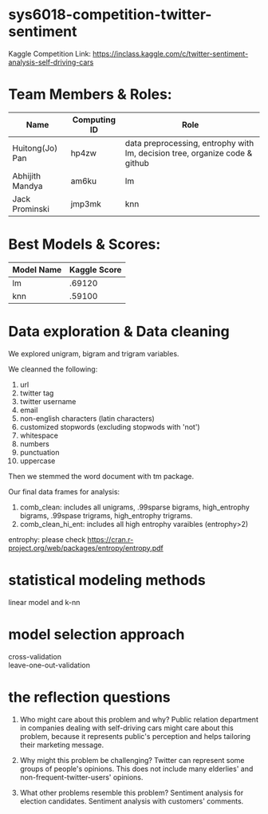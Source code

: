 # sys6018-competition-twitter-sentiment
Kaggle Competition Link: https://inclass.kaggle.com/c/twitter-sentiment-analysis-self-driving-cars
  
# Team Members & Roles:
|    Name         | Computing ID  |    Role       |
| -------------   | ------------- | ------------- |
| Huitong(Jo) Pan | hp4zw         | data preprocessing, entrophy with lm, decision tree, organize code & github    |
| Abhijith Mandya | am6ku         | lm            |
| Jack Prominski  | jmp3mk        | knn           |

# Best Models & Scores:

|   Model Name   | Kaggle Score |   
| -------------   | ------------- | 
| lm | .69120  |
| knn | .59100 | 

# Data exploration & Data cleaning 
We explored unigram, bigram and trigram variables.

We cleanned the following:
1. url
2. twitter tag
3. twitter username
4. email
5. non-english characters (latin characters)
6. customized stopwords (excluding stopwods with 'not')
7. whitespace
8. numbers
9. punctuation
10. uppercase

Then we stemmed the word document with tm package.

Our final data frames for analysis:
1. comb_clean: includes all unigrams, .99sparse bigrams, high_entrophy bigrams, .99spase trigrams, high_entrophy trigrams. 
2. comb_clean_hi_ent: includes all high entrophy varaibles (entrophy>2)

entrophy: please check https://cran.r-project.org/web/packages/entropy/entropy.pdf

# statistical modeling methods
linear model and k-nn

# model selection approach 
cross-validation   
leave-one-out-validation    

# the reflection questions
1. Who might care about this problem and why?
Public relation department in companies dealing with self-driving cars might care about this problem, because it represents public's perception and helps tailoring their marketing message.
 
2. Why might this problem be challenging?
Twitter can represent some groups of people's opinions. This does not include many elderlies' and non-frequent-twitter-users' opinions.

3. What other problems resemble this problem?
Sentiment analysis for election candidates.
Sentiment analysis with customers' comments.
